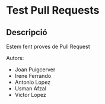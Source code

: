 # Test Pull Requests
## Descripció
Estem fent proves de Pull Request

Autors:
- Joan Puigcerver
- Irene Ferrando
- Antonio Lopez
- Usman Afzal
- Victor Lopez